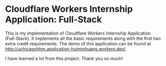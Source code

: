 # Cloudflare Workers Internship Application: Full-Stack

This is my implementation of Cloudflare Workers Internship Application (Full-Stack). It implements all the basic requirements along with the first two extra credit requirements. The demo of this application can be found at http://uchicagohhm.application-huiminhuang.workers.dev/.

I have learned a lot from this project. Thank you so much!
